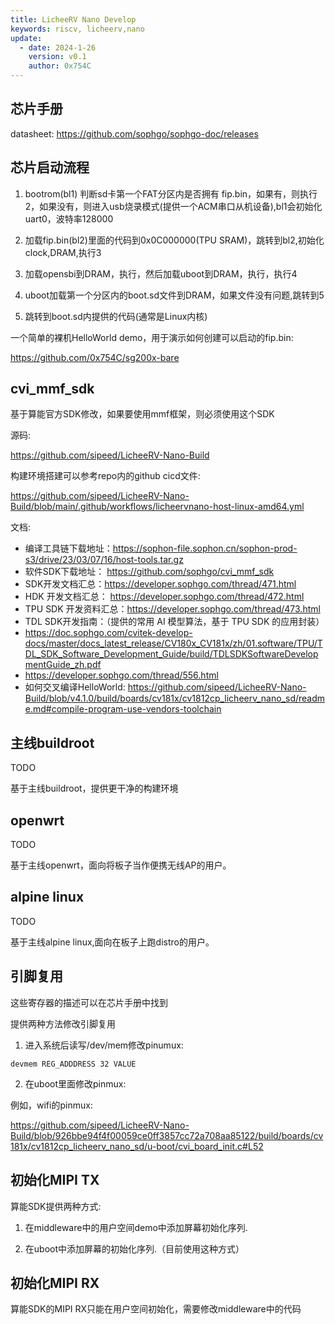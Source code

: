 ```yaml
---
title: LicheeRV Nano Develop
keywords: riscv, licheerv,nano
update:
  - date: 2024-1-26
    version: v0.1
    author: 0x754C
---
```


## 芯片手册

datasheet: https://github.com/sophgo/sophgo-doc/releases

## 芯片启动流程

1. bootrom(bl1) 判断sd卡第一个FAT分区内是否拥有 fip.bin，如果有，则执行2，如果没有，则进入usb烧录模式(提供一个ACM串口从机设备),bl1会初始化uart0，波特率128000

2. 加载fip.bin(bl2)里面的代码到0x0C000000(TPU SRAM)，跳转到bl2,初始化clock,DRAM,执行3

3. 加载opensbi到DRAM，执行，然后加载uboot到DRAM，执行，执行4

4. uboot加载第一个分区内的boot.sd文件到DRAM，如果文件没有问题,跳转到5

5. 跳转到boot.sd内提供的代码(通常是Linux内核)

一个简单的裸机HelloWorld demo，用于演示如何创建可以启动的fip.bin:

https://github.com/0x754C/sg200x-bare

## cvi_mmf_sdk

基于算能官方SDK修改，如果要使用mmf框架，则必须使用这个SDK

源码:

https://github.com/sipeed/LicheeRV-Nano-Build

构建环境搭建可以参考repo内的github cicd文件:

https://github.com/sipeed/LicheeRV-Nano-Build/blob/main/.github/workflows/licheervnano-host-linux-amd64.yml

文档:

- 编译工具链下载地址：https://sophon-file.sophon.cn/sophon-prod-s3/drive/23/03/07/16/host-tools.tar.gz
- 软件SDK下载地址： https://github.com/sophgo/cvi_mmf_sdk
- SDK开发文档汇总：https://developer.sophgo.com/thread/471.html
- HDK 开发文档汇总： https://developer.sophgo.com/thread/472.html
- TPU SDK 开发资料汇总：https://developer.sophgo.com/thread/473.html
- TDL SDK开发指南：（提供的常用 AI 模型算法，基于 TPU SDK 的应用封装）
 - https://doc.sophgo.com/cvitek-develop-docs/master/docs_latest_release/CV180x_CV181x/zh/01.software/TPU/TDL_SDK_Software_Development_Guide/build/TDLSDKSoftwareDevelopmentGuide_zh.pdf
 - https://developer.sophgo.com/thread/556.html
- 如何交叉编译HelloWorld: https://github.com/sipeed/LicheeRV-Nano-Build/blob/v4.1.0/build/boards/cv181x/cv1812cp_licheerv_nano_sd/readme.md#compile-program-use-vendors-toolchain

## 主线buildroot

TODO

基于主线buildroot，提供更干净的构建环境

## openwrt

TODO

基于主线openwrt，面向将板子当作便携无线AP的用户。

## alpine linux

TODO

基于主线alpine linux,面向在板子上跑distro的用户。

## 引脚复用

这些寄存器的描述可以在芯片手册中找到

提供两种方法修改引脚复用

1. 进入系统后读写/dev/mem修改pinumux:

```
devmem REG_ADDDRESS 32 VALUE
```

2. 在uboot里面修改pinmux:

例如，wifi的pinmux:

https://github.com/sipeed/LicheeRV-Nano-Build/blob/926bbe94f4f00059ce0ff3857cc72a708aa85122/build/boards/cv181x/cv1812cp_licheerv_nano_sd/u-boot/cvi_board_init.c#L52

## 初始化MIPI TX

算能SDK提供两种方式:

1. 在middleware中的用户空间demo中添加屏幕初始化序列.

2. 在uboot中添加屏幕的初始化序列.（目前使用这种方式）

## 初始化MIPI RX

算能SDK的MIPI RX只能在用户空间初始化，需要修改middleware中的代码
